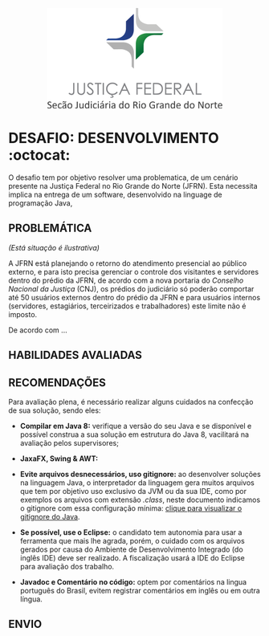 <p align="center">
  <img src="../material-de-apoio/img/jfrn_logo.png" />
</p>


# DESAFIO: DESENVOLVIMENTO :octocat:

O desafio tem por objetivo resolver uma problematica, de um cenário presente na Justiça Federal no Rio Grande do Norte (JFRN). Esta necessita implica na entrega de um software, desenvolvido na linguage de programação Java, 

## PROBLEMÁTICA

*(Está situação é ilustrativa)*

A JFRN está planejando o retorno do atendimento presencial ao público externo, e para isto precisa gerenciar o controle dos visitantes e servidores dentro do prédio da JFRN, de acordo com a nova portaria do *Conselho Nacional da Justiça* (CNJ), os prédios do judiciário só poderão comportar até 50 usuários externos dentro do prédio da JFRN e para usuários internos (servidores, estagiários, terceirizados e trabalhadores) este limite não é imposto.

De acordo com ...

## HABILIDADES AVALIADAS



## RECOMENDAÇÕES

Para avaliação plena, é necessário realizar alguns cuidados na confecção de sua solução, sendo eles:

   - **Compilar em Java 8:** verifique a versão do seu Java e se disponível e possível construa a sua solução em estrutura do Java 8, vacilitará na avaliação pelos supervisores;

   - **JaxaFX, Swing & AWT:**

   - **Evite arquivos desnecessários, uso gitignore:** ao desenvolver soluções na linguagem Java, o interpretador da linguagem gera muitos arquivos que tem por objetivo uso exclusivo da JVM ou da sua IDE, como por exemplos os arquivos com extensão *.class*, neste documento indicamos o gitignore com essa configuração mínima: [clique para visualizar o gitignore do Java](../.gitignore).
   
   - **Se possível, use o Eclipse:** o candidato tem autonomia para usar a ferramenta que mais lhe agrada, porém, o cuidado com os arquivos gerados por causa do Ambiente de Desenvolvimento Integrado (do inglês IDE) deve ser realizado. A fiscalização usará a IDE do Eclipse para avaliação dos trabalho.
   
   - **Javadoc e Comentário no código:** optem por comentários na lingua português do Brasil, evitem registrar comentários em inglês ou em outra língua. 

## ENVIO

